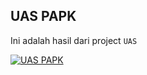 ## UAS PAPK

Ini adalah hasil dari project `UAS`

[![UAS PAPK](https://res.cloudinary.com/marcomontalbano/image/upload/v1642417366/video_to_markdown/images/youtube--I0E8rLFTleo-c05b58ac6eb4c4700831b2b3070cd403.jpg)](https://youtu.be/I0E8rLFTleo "UAS PAPK")